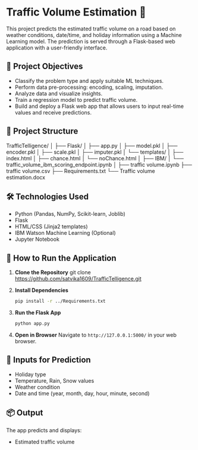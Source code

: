 # Traffic Volume Estimation 🚦

This project predicts the estimated traffic volume on a road based on weather conditions, date/time, and holiday information using a Machine Learning model. The prediction is served through a Flask-based web application with a user-friendly interface.

## 🧠 Project Objectives

- Classify the problem type and apply suitable ML techniques.
- Perform data pre-processing: encoding, scaling, imputation.
- Analyze data and visualize insights.
- Train a regression model to predict traffic volume.
- Build and deploy a Flask web app that allows users to input real-time values and receive predictions.

## 📁 Project Structure


TrafficTelligence/
│
├── Flask/
│   ├── app.py
│   ├── model.pkl
│   ├── encoder.pkl
│   ├── scale.pkl
│   ├── imputer.pkl
│   └── templates/
│       ├── index.html
│       ├── chance.html
│       └── noChance.html
│
├── IBM/
│   └── traffic\_volume\_ibm\_scoring\_endpoint.ipynb
│
├── traffic volume.ipynb
├── traffic volume.csv
├── Requirements.txt
└── Traffic volume estimation.docx


## 🛠️ Technologies Used

- Python (Pandas, NumPy, Scikit-learn, Joblib)
- Flask
- HTML/CSS (Jinja2 templates)
- IBM Watson Machine Learning (Optional)
- Jupyter Notebook

## 🚀 How to Run the Application

1. **Clone the Repository**
   git clone https://github.com/satvika1609/TrafficTelligence.git

2. **Install Dependencies**

   ```bash
   pip install -r ../Requirements.txt
   ```

3. **Run the Flask App**

   ```bash
   python app.py
   ```

4. **Open in Browser**
   Navigate to `http://127.0.0.1:5000/` in your web browser.

## 🧪 Inputs for Prediction

* Holiday type
* Temperature, Rain, Snow values
* Weather condition
* Date and time (year, month, day, hour, minute, second)

## 📦 Output

The app predicts and displays:

* Estimated traffic volume
